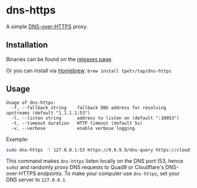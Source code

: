 # dns-https

A simple [DNS-over-HTTPS](https://en.wikipedia.org/wiki/DNS_over_HTTPS) proxy.

## Installation

Binaries can be found on the [releases page](https://github.com/tpetr/dns-https/releases).

Or you can install via [Homebrew](https://brew.sh/): `brew install tpetr/tap/dns-https`

## Usage

```
Usage of dns-https:
  -f, --fallback string    fallback DNS address for resolving upstreams (default "1.1.1.1:53")
  -l, --listen string      address to listen on (default ":10053")
  -t, --timeout duration   HTTP timeout (default 5s)
  -v, --verbose            enable verbose logging
```

Example:

```bash
sudo dns-https -l 127.0.0.1:53 https://9.9.9.9/dns-query https://cloudflare-dns.com/dns-query
```

This command makes `dns-https` listen locally on the DNS port (53, hence `sudo`) and randomly proxy DNS requests to Quad9 or Cloudflare's DNS-over-HTTPS endpoints. To make your computer use `dns-https`, set your DNS server to `127.0.0.1`.